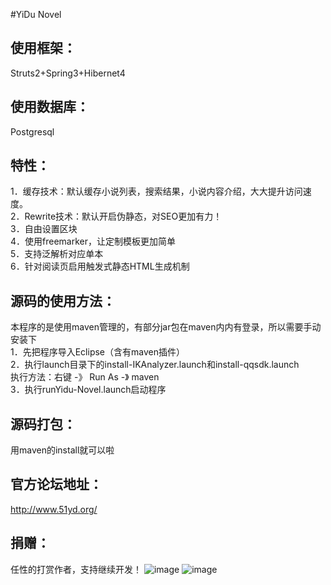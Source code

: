 #YiDu Novel

使用框架：
-----------------------------------
Struts2+Spring3+Hibernet4

使用数据库：
-----------------------------------
Postgresql

特性：
-----------------------------------
1．缓存技术：默认缓存小说列表，搜索结果，小说内容介绍，大大提升访问速度。<br />
2．Rewrite技术：默认开启伪静态，对SEO更加有力！<br />
3．自由设置区块<br />
4．使用freemarker，让定制模板更加简单<br />
5．支持泛解析对应单本<br />
6．针对阅读页启用触发式静态HTML生成机制<br />

源码的使用方法：
-----------------------------------
本程序的是使用maven管理的，有部分jar包在maven内内有登录，所以需要手动安装下<br />
1．先把程序导入Eclipse（含有maven插件）<br />
2．执行launch目录下的install-IKAnalyzer.launch和install-qqsdk.launch<br />
    执行方法：右键 -》 Run As -》 maven<br />
3．执行runYidu-Novel.launch启动程序<br />

源码打包：
-----------------------------------
用maven的install就可以啦

官方论坛地址：
-----------------------------------
http://www.51yd.org/

捐赠：
-----------------------------------
任性的打赏作者，支持继续开发！
![image](http://www.51yd.org/alipay.jpg) ![image](http://www.51yd.org/weixin.jpg)